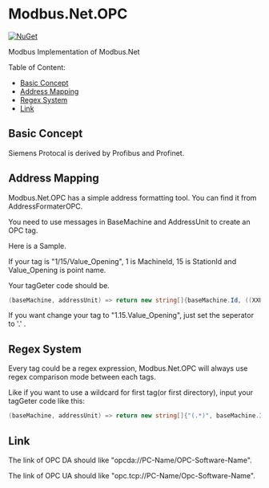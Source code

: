﻿Modbus.Net.OPC
===================
[![NuGet](https://img.shields.io/nuget/v/Modbus.Net.OPC.svg)](https://www.nuget.org/packages/Modbus.Net.OPC/)

Modbus Implementation of Modbus.Net

Table of Content:
* [Basic Concept](#basic)
* [Address Mapping](#address)
* [Regex System](#regex)
* [Link](#link)

## <a name="basic"></a> Basic Concept

Siemens Protocal is derived by Profibus and Profinet.

## <a name="address"></a> Address Mapping

Modbus.Net.OPC has a simple address formatting tool. You can find it from AddressFormaterOPC.

You need to use messages in BaseMachine and AddressUnit to create an OPC tag.

Here is a Sample.

If your tag is "1/15/Value_Opening", 1 is MachineId, 15 is StationId and Value_Opening is point name.

Your tagGeter code should be.

```C#
(baseMachine, addressUnit) => return new string[]{baseMachine.Id, ((XXUnitExtend)addressUnit.unitExtend).stationId, addressUnit.Name};
```

If you want change your tag to "1.15.Value_Opening", just set the seperator to '.' .

## <a name="regex"></a> Regex System

Every tag could be a regex expression, Modbus.Net.OPC will always use regex comparison mode between each tags.

Like if you want to use a wildcard for first tag(or first directory), input your tagGeter code like this:

```C#
(baseMachine, addressUnit) => return new string[]{"(.*)", baseMachine.Id, ((XXUnitExtend)addressUnit.unitExtend).stationId, addressUnit.Name};
```

## <a name="link"></a> Link

The link of OPC DA should like "opcda://PC-Name/OPC-Software-Name".

The link of OPC UA should like "opc.tcp://PC-Name/Opc-Software-Name".
